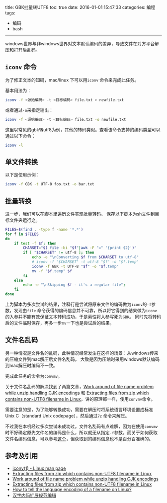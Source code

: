 title: GBK批量转UTF8
toc: true
date: 2016-01-01 15:47:33
categories: 编程
tags:
- 编码
- bash
---

windows世界与非windows世界对文本默认编码的差异，导致文件在对方平台解压和打开后乱码。

<!-- more -->

## `iconv` 命令

为了修正文本的知码，mac/linux 下可以用`iconv` 命令来完成此任务。

基本用法为：

```bash
iconv -f <源始编码> -t <目标编码> file.txt > newfile.txt
```
或者通过`-o`来指定输出：

```bash
iconv -f <源始编码> -t <目标编码> file.txt -o newfile.txt
```

这里以常见的gbk转utf8为例，其他的转码类似。查看该命令支持的编码类型可以通过以下命令：

```bash
iconv -l
```

## 单文件转换

以下是使用示例：

```bash
iconv -f GBK -t UTF-8 foo.txt -o bar.txt
```

## 批量转换

进一步，我们可以在脚本里遍历文件实现批量转码。
保存以下脚本为sh文件到目标文件夹运行之。

```bash
FILES=$(find . -type f -name '*.*')
for f in $FILES
do
    if test -f $f; then
        CHARSET="$( file -bi "$f"|awk -F "=" '{print $2}')"
        if [ "$CHARSET" != utf-8 ]; then
            echo -e "\nConverting $f from $CHARSET to utf-8"
            # iconv -f "$CHARSET" -t utf-8 "$f" -o "$f.temp"
            iconv -f GBK -t UTF-8 "$f" -o "$f.temp"
            mv -f "$f.temp" $f
        fi
    else
        echo -e "\nSkipping $f - it's a regular file";
    fi
done
```
上为脚本为多次尝试的结果，注释行是尝试将原来文件的编码做为`iconv`的`-f`参数，发现由`file` 命令获得的编码信息并不可靠，所以将它得到的结果做为`iconv` 的入参并不能有效保证文本转码成功，于是索性将入参写死为`GBK`。
同时先将转码后的文件临时保存，再多一步`mv`一下也是尝试后的结果。

## 文件名乱码

另一种情况是文件名的乱码，此种情况经常发生在这样的场景：从windows传来的压缩文件到mac解压后文件名乱码。
大致是因为压缩时采用windows默认编码到mac解压时编码不一致。

完成此任务的命令为`convmv`。

关于文件名乱码的解决找到了两篇文章，[Work around of file name problem while unzip handling CJK encodings](https://blogs.gnome.org/happyaron/2010/09/03/workaround-of-file-name-problem-while-unzip-handling-cjk-encodings/) 和 [Extracting files from zip which contains non-UTF8 filename in Linux](https://allencch.wordpress.com/2013/04/15/extracting-files-from-zip-which-contains-non-utf8-filename-in-linux/)，讲的原理都一样，使用`convmv`命令。

需要注意的是，为了能够转换成功，需要在解压时将系统语言环境设置成标准Unix C（standard Unix codepage），然后通过`7z` 命令来解压。

不过我在本机经过多次尝试未成功过。文件名乱码有点难解，因为在使用`convmv`时不好确定原先文件名的编码是什么，所以就无从指定`-f`参数。而关于如何获取文件名编码信息，可以参考[这个](http://serverfault.com/questions/82821/how-to-tell-the-language-encoding-of-a-filename-on-linux?answertab=active#tab-top)，但获取到的编码信息也不是百分百准确的。

## 参考及引用

- [iconv(1) - Linux man page](http://linux.die.net/man/1/iconv)
- [Extracting files from zip which contains non-UTF8 filename in Linux](https://allencch.wordpress.com/2013/04/15/extracting-files-from-zip-which-contains-non-utf8-filename-in-linux/)
- [Work around of file name problem while unzip handling CJK encodings](https://blogs.gnome.org/happyaron/2010/09/03/workaround-of-file-name-problem-while-unzip-handling-cjk-encodings/)
- [Extracting files from zip which contains non-UTF8 filename in Linux](https://allencch.wordpress.com/2013/04/15/extracting-files-from-zip-which-contains-non-utf8-filename-in-linux/)
- [How to tell the language encoding of a filename on Linux?](http://serverfault.com/questions/82821/how-to-tell-the-language-encoding-of-a-filename-on-linux?answertab=active#tab-top)
- [汉字内码扩展规范编辑](https://zh.wikipedia.org/wiki/%E6%B1%89%E5%AD%97%E5%86%85%E7%A0%81%E6%89%A9%E5%B1%95%E8%A7%84%E8%8C%83)
